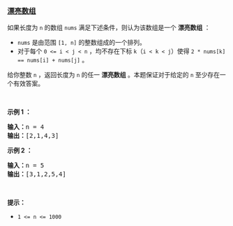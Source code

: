 ### [漂亮数组](https://leetcode-cn.com/problems/beautiful-array)

<p>如果长度为 <code>n</code> 的数组 <code>nums</code> 满足下述条件，则认为该数组是一个 <strong>漂亮数组</strong> ：</p>

<ul>
	<li><code>nums</code> 是由范围 <code>[1, n]</code> 的整数组成的一个排列。</li>
	<li>对于每个 <code>0 &lt;= i &lt; j &lt; n</code> ，均不存在下标 <code>k</code>（<code>i &lt; k &lt; j</code>）使得 <code>2 * nums[k] == nums[i] + nums[j]</code> 。</li>
</ul>

<p>给你整数 <code>n</code> ，返回长度为 <code>n</code> 的任一 <strong>漂亮数组</strong> 。本题保证对于给定的 <code>n</code> 至少存在一个有效答案。</p>

<p>&nbsp;</p>

<p><strong class="example">示例 1 ：</strong></p>

<pre>
<strong>输入：</strong>n = 4
<strong>输出：</strong>[2,1,4,3]
</pre>

<p><strong class="example">示例 2 ：</strong></p>

<pre>
<strong>输入：</strong>n = 5
<strong>输出：</strong>[3,1,2,5,4]
</pre>

<p>&nbsp;</p>

<p><strong>提示：</strong></p>

<ul>
	<li><code>1 &lt;= n &lt;= 1000</code></li>
</ul>

<p>&nbsp;</p>
